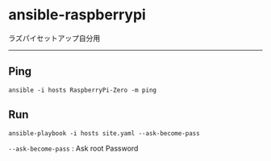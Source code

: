# ansible-raspberrypi

ラズパイセットアップ自分用

---

## Ping

    ansible -i hosts RaspberryPi-Zero -m ping

## Run

    ansible-playbook -i hosts site.yaml --ask-become-pass

`--ask-become-pass` :  Ask root Password
